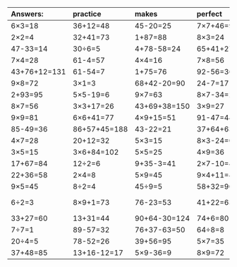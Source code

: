 | Answers: | practice | makes | perfect | ! |
| :--- | :--- | :--- | :--- | :--- |
| 6×3=18 | 36+12=48 | 45-20=25 | 7×7+46=95 | 7×9+36=99 | 
| 2×2=4 | 32+41=73 | 1+87=88 | 8×3=24 | 19+26=45 | 
| 47-33=14 | 30÷6=5 | 4+78-58=24 | 65+41+27=133 | 7×4-17=11 | 
| 7×4=28 | 61-4=57 | 4×4=16 | 7×8=56 | 5×2+7=17 | 
| 43+76+12=131 | 61-54=7 | 1+75=76 | 92-56=36 | 75-73=2 | 
| 9×8=72 | 3×1=3 | 68+42-20=90 | 24-7=17 | 32÷8=4 | 
| 2+93=95 | 5×5-19=6 | 9×7=63 | 8×7-34=22 | 30+39=69 | 
| 8×7=56 | 3×3+17=26 | 43+69+38=150 | 3×9=27 | 8×4+63=95 | 
| 9×9=81 | 6×6+41=77 | 4×9+15=51 | 91-47=44 | 7×5=35 | 
| 85-49=36 | 86+57+45=188 | 43-22=21 | 37+64+63=164 | 4×6=24 | 
| 4×7=28 | 20+12=32 | 5×3=15 | 8×3-24=0 | 9×3=27 | 
| 3×5=15 | 3×6+84=102 | 5×5=25 | 4×9=36 | 2×5=10 | 
| 17+67=84 | 12÷2=6 | 9+35-3=41 | 2×7-10=4 | 7×9=63 | 
| 22+36=58 | 2×4=8 | 5×9=45 | 9×4+11=47 | 15÷5=3 | 
| 9×5=45 | 8÷2=4 | 45÷9=5 | 58+32=90 | 2×6=12 | 
| 6÷2=3 | 8×9+1=73 | 76-23=53 | 41+22=63 | 94+78-86=86 | 
| 33+27=60 | 13+31=44 | 90+64-30=124 | 74+6=80 | 4×6-2=22 | 
| 7÷7=1 | 89-57=32 | 76+37-63=50 | 64÷8=8 | 1×1=1 | 
| 20÷4=5 | 78-52=26 | 39+56=95 | 5×7=35 | 9×2=18 | 
| 37+48=85 | 13+16-12=17 | 5×9-36=9 | 8×9=72 | 97-32=65 | 
